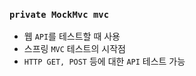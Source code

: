 ### `private MockMvc mvc`

- 웹 `API`를 테스트할 때 사용
- 스프링 `MVC` 테스트의 시작점
- `HTTP GET, POST` 등에 대한 `API` 테스트 가능